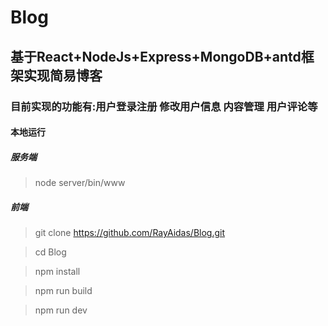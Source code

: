 # Blog
## 基于React+NodeJs+Express+MongoDB+antd框架实现简易博客
### 目前实现的功能有:用户登录注册 修改用户信息 内容管理 用户评论等 
#### **本地运行**
##### 服务端
>node server/bin/www
##### 前端
>git clone https://github.com/RayAidas/Blog.git

>cd Blog

>npm install 

>npm run build

>npm run dev
